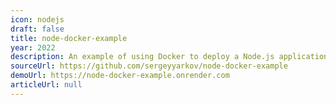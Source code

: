 ```yaml
---
icon: nodejs
draft: false
title: node-docker-example
year: 2022
description: An example of using Docker to deploy a Node.js application
sourceUrl: https://github.com/sergeyyarkov/node-docker-example
demoUrl: https://node-docker-example.onrender.com
articleUrl: null
---
```

